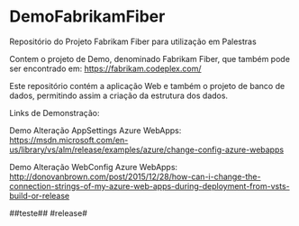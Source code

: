 # DemoFabrikamFiber
Repositório do Projeto Fabrikam Fiber para utilização em Palestras

Contem o projeto de Demo, denominado Fabrikam Fiber, que também pode ser encontrado em: https://fabrikam.codeplex.com/

Este repositório contém a aplicação Web e também o projeto de banco de dados, permitindo assim a criação da estrutura dos dados.

Links de Demonstração:

Demo Alteração AppSettings Azure WebApps: https://msdn.microsoft.com/en-us/library/vs/alm/release/examples/azure/change-config-azure-webapps

Demo Alteração WebConfig Azure WebApps:
http://donovanbrown.com/post/2015/12/28/how-can-i-change-the-connection-strings-of-my-azure-web-apps-during-deployment-from-vsts-build-or-release



##teste##
#release#